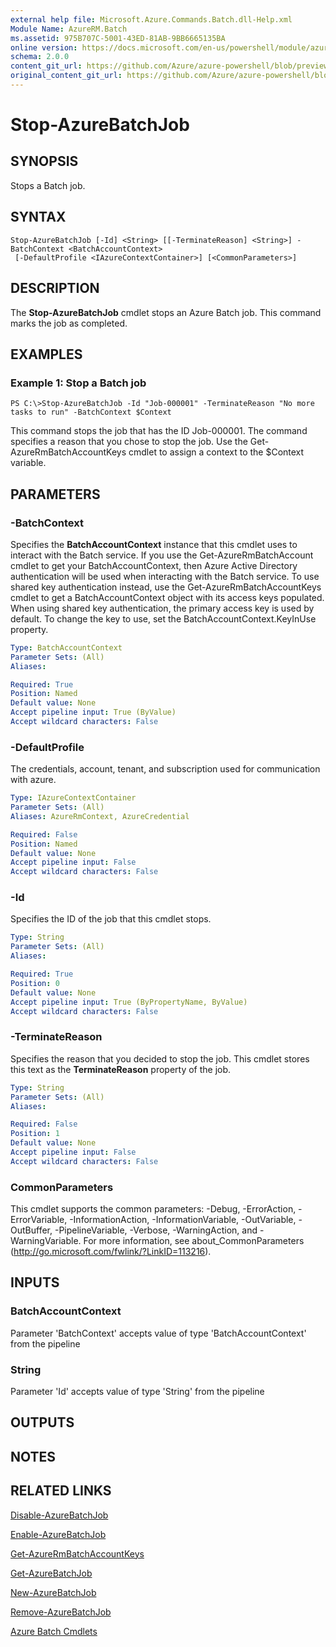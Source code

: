 ```yaml
---
external help file: Microsoft.Azure.Commands.Batch.dll-Help.xml
Module Name: AzureRM.Batch
ms.assetid: 975B707C-5001-43ED-81AB-9BB6665135BA
online version: https://docs.microsoft.com/en-us/powershell/module/azurerm.batch/stop-azurebatchjob
schema: 2.0.0
content_git_url: https://github.com/Azure/azure-powershell/blob/preview/src/ResourceManager/AzureBatch/Commands.Batch/help/Stop-AzureBatchJob.md
original_content_git_url: https://github.com/Azure/azure-powershell/blob/preview/src/ResourceManager/AzureBatch/Commands.Batch/help/Stop-AzureBatchJob.md
---
```


# Stop-AzureBatchJob

## SYNOPSIS
Stops a Batch job.

## SYNTAX

```
Stop-AzureBatchJob [-Id] <String> [[-TerminateReason] <String>] -BatchContext <BatchAccountContext>
 [-DefaultProfile <IAzureContextContainer>] [<CommonParameters>]
```

## DESCRIPTION
The **Stop-AzureBatchJob** cmdlet stops an Azure Batch job.
This command marks the job as completed.

## EXAMPLES

### Example 1: Stop a Batch job
```
PS C:\>Stop-AzureBatchJob -Id "Job-000001" -TerminateReason "No more tasks to run" -BatchContext $Context
```

This command stops the job that has the ID Job-000001.
The command specifies a reason that you chose to stop the job.
Use the Get-AzureRmBatchAccountKeys cmdlet to assign a context to the $Context variable.

## PARAMETERS

### -BatchContext
Specifies the **BatchAccountContext** instance that this cmdlet uses to interact with the Batch service.
If you use the Get-AzureRmBatchAccount cmdlet to get your BatchAccountContext, then Azure Active Directory authentication will be used when interacting with the Batch service. To use shared key authentication instead, use the Get-AzureRmBatchAccountKeys cmdlet to get a BatchAccountContext object with its access keys populated. When using shared key authentication, the primary access key is used by default. To change the key to use, set the BatchAccountContext.KeyInUse property.

```yaml
Type: BatchAccountContext
Parameter Sets: (All)
Aliases:

Required: True
Position: Named
Default value: None
Accept pipeline input: True (ByValue)
Accept wildcard characters: False
```

### -DefaultProfile
The credentials, account, tenant, and subscription used for communication with azure.

```yaml
Type: IAzureContextContainer
Parameter Sets: (All)
Aliases: AzureRmContext, AzureCredential

Required: False
Position: Named
Default value: None
Accept pipeline input: False
Accept wildcard characters: False
```

### -Id
Specifies the ID of the job that this cmdlet stops.

```yaml
Type: String
Parameter Sets: (All)
Aliases:

Required: True
Position: 0
Default value: None
Accept pipeline input: True (ByPropertyName, ByValue)
Accept wildcard characters: False
```

### -TerminateReason
Specifies the reason that you decided to stop the job.
This cmdlet stores this text as the **TerminateReason** property of the job.

```yaml
Type: String
Parameter Sets: (All)
Aliases:

Required: False
Position: 1
Default value: None
Accept pipeline input: False
Accept wildcard characters: False
```

### CommonParameters
This cmdlet supports the common parameters: -Debug, -ErrorAction, -ErrorVariable, -InformationAction, -InformationVariable, -OutVariable, -OutBuffer, -PipelineVariable, -Verbose, -WarningAction, and -WarningVariable. For more information, see about_CommonParameters (http://go.microsoft.com/fwlink/?LinkID=113216).

## INPUTS

### BatchAccountContext
Parameter 'BatchContext' accepts value of type 'BatchAccountContext' from the pipeline

### String
Parameter 'Id' accepts value of type 'String' from the pipeline

## OUTPUTS

## NOTES

## RELATED LINKS

[Disable-AzureBatchJob](./Disable-AzureBatchJob.md)

[Enable-AzureBatchJob](./Enable-AzureBatchJob.md)

[Get-AzureRmBatchAccountKeys](./Get-AzureRmBatchAccountKeys.md)

[Get-AzureBatchJob](./Get-AzureBatchJob.md)

[New-AzureBatchJob](./New-AzureBatchJob.md)

[Remove-AzureBatchJob](./Remove-AzureBatchJob.md)

[Azure Batch Cmdlets](./AzureRM.Batch.md)


